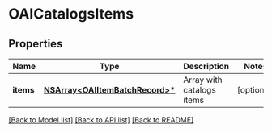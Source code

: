 # OAICatalogsItems

## Properties
Name | Type | Description | Notes
------------ | ------------- | ------------- | -------------
**items** | [**NSArray&lt;OAIItemBatchRecord&gt;***](OAIItemBatchRecord.md) | Array with catalogs items | [optional] 

[[Back to Model list]](../README.md#documentation-for-models) [[Back to API list]](../README.md#documentation-for-api-endpoints) [[Back to README]](../README.md)


